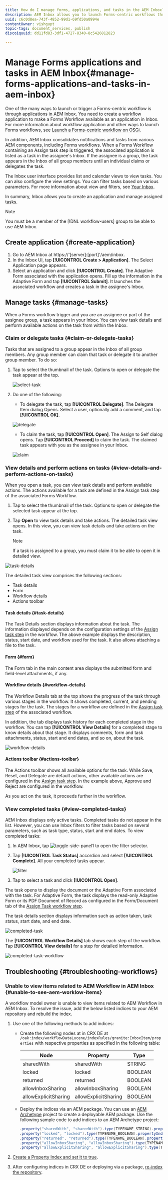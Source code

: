 ```yaml
---
title: How do I manage forms, applications, and tasks in the AEM Inbox?
description: AEM Inbox allows you to launch Forms-centric workflows through submitting applications and manage tasks.
uuid: c6c0d8ea-743f-4852-99d1-69fd50a0994e
contentOwner: vishgupt
topic-tags: document_services, publish
discoiquuid: dd11fd83-3df1-4727-8340-8c5426812823

---
```


# Manage Forms applications and tasks in AEM Inbox{#manage-forms-applications-and-tasks-in-aem-inbox}

One of the many ways to launch or trigger a Forms-centric workflow is through applications in AEM Inbox. You need to create a workflow application to make a Forms Workflow available as an application in Inbox. For more information about workflow application and other ways to launch Forms workflows, see [Launch a Forms-centric workflow on OSGi](aem-forms-workflow.md#launch).

In addition, AEM Inbox consolidates notifications and tasks from various AEM components, including Forms workflows. When a Forms Workflow containing an Assign task step is triggered, the associated application is listed as a task in the assignee's Inbox. If the assignee is a group, the task appears in the Inbox of all group members until an individual claims or delegates the task.

The Inbox user interface provides list and calendar views to view tasks. You can also configure the view settings. You can filter tasks based on various parameters. For more information about view and filters, see [Your Inbox](https://experienceleague.adobe.com/docs/experience-manager-cloud-service/sites/authoring/getting-started/inbox.html#inbox-in-the-header).

In summary, Inbox allows you to create an application and manage assigned tasks.

>[!NOTE]
>
>You must be a member of the [!DNL workflow-users] group to be able to use AEM Inbox.

## Create application {#create-application}

1. Go to AEM Inbox at https://'[server]:[port]'/aem/inbox.
1. In the Inbox UI, tap **[!UICONTROL Create > Application]**. The Select Application page appears.
1. Select an application and click **[!UICONTROL Create]**. The Adaptive Form associated with the application opens. Fill up the information in the Adaptive Form and tap **[!UICONTROL Submit]**. It launches the associated workflow and creates a task in the assignee's Inbox.

## Manage tasks {#manage-tasks}

When a Forms workflow trigger and you are an assignee or part of the assignee group, a task appears in your Inbox. You can view task details and perform available actions on the task from within the Inbox.

### Claim or delegate tasks {#claim-or-delegate-tasks}

Tasks that are assigned to a group appear in the Inbox of all group members. Any group member can claim that task or delegate it to another group member. To do so:

1. Tap to select the thumbnail of the task. Options to open or delegate the task appear at the top.

   ![select-task](assets/select-task.png)

1. Do one of the following:

    * To delegate the task, tap **[!UICONTROL Delegate]**. The Delegate Item dialog Opens. Select a user, optionally add a comment, and tap **[!UICONTROL OK]**.

   ![delegate](assets/delegate.png)

    * To claim the task, tap **[!UICONTROL Open]**. The Assign to Self dialog opens. Tap **[!UICONTROL Proceed]** to claim the task. The claimed task appears with you as the assignee in your Inbox.

   ![claim](assets/claim.png)

### View details and perform actions on tasks {#view-details-and-perform-actions-on-tasks}

When you open a task, you can view task details and perform available actions. The actions available for a task are defined in the Assign task step of the associated Forms Workflow.

1. Tap to select the thumbnail of the task. Options to open or delegate the selected task appear at the top.
1. Tap **Open** to view task details and take actions. The detailed task view opens. In this view, you can view task details and take actions on the task.

   >[!NOTE]
   >
   >If a task is assigned to a group, you must claim it to be able to open it in detailed view.

![task-details](assets/task-details.png)

The detailed task view comprises the following sections:

* Task details
* Form
* Workflow details
* Actions toolbar

#### Task details {#task-details}

The Task Details section displays information about the task. The information displayed depends on the configuration settings of the [Assign task step](https://experienceleague.adobe.com/docs/experience-manager-65/developing/extending-aem/extending-workflows/workflows-step-ref.html#extending-aem) in the workflow. The above example displays the description, status, start date, and workflow used for the task. It also allows attaching a file to the task.

#### Form {#form}

The Form tab in the main content area displays the submitted form and field-level attachments, if any.

#### Workflow details {#workflow-details}

The Workflow Details tab at the top shows the progress of the task through various stages in the workflow. It shows completed, current, and pending stages for the task. The stages for a workflow are defined in the [Assign task step](https://experienceleague.adobe.com/docs/experience-manager-65/developing/extending-aem/extending-workflows/workflows-step-ref.html#extending-aem) of the associated workflow.

In addition, the tab displays task history for each completed stage in the workflow. You can tap **[!UICONTROL View Details]** for a completed stage to know details about that stage. It displays comments, form and task attachments, status, start and end dates, and so on, about the task.

![workflow-details](assets/workflow-details.png)

#### Actions toolbar {#actions-toolbar}

The Actions toolbar shows all available options for the task. While Save, Reset, and Delegate are default actions, other available actions are configured in the [Assign task step](https://experienceleague.adobe.com/docs/experience-manager-65/developing/extending-aem/extending-workflows/workflows-step-ref.html#extending-aem). In the example above, Approve and Reject are configured in the workflow.

As you act on the task, it proceeds further in the workflow.

### View completed tasks {#view-completed-tasks}

AEM Inbox displays only active tasks. Completed tasks do not appear in the list. However, you can use Inbox filters to filter tasks based on several parameters, such as task type, status, start and end dates. To view completed tasks:

1. In AEM Inbox, tap ![toggle-side-panel1](assets/toggle-side-panel1.png) to open the filter selector.
1. Tap **[!UICONTROL Task Status]** accordion and select **[!UICONTROL Complete]**. All your completed tasks appear.

   ![filter](assets/filter.png)

1. Tap to select a task and click **[!UICONTROL Open]**.

The task opens to display the document or the Adaptive Form associated with the task. For Adaptive Form, the task displays the read-only Adaptive Form or its PDF Document of Record as configured in the Form/Document tab of the [Assign Task workflow step](https://experienceleague.adobe.com/docs/experience-manager-65/developing/extending-aem/extending-workflows/workflows-step-ref.html#extending-aem).

The task details section displays information such as action taken, task status, start date, and end date.

![completed-task](assets/completed-task.png)

The **[!UICONTROL Workflow Details]** tab shows each step of the workflow. Tap **[!UICONTROL View details]** for a step for detailed information.

![completed-task-workflow](assets/completed-task-workflow.png)

## Troubleshooting {#troubleshooting-workflows}

### Unable to view items related to AEM Workflow in AEM Inbox {#unable-to-see-aem-worklow-items}

A workflow model owner is unable to view items related to AEM Workflow in AEM Inbox. To resolve the issue, add the below listed indices to your AEM repository and rebuild the index. 

1. Use one of the following methods to add indices: 

   * Create the following nodes at in CRX DE at `/oak:index/workflowDataLucene/indexRules/granite:InboxItem/properties` with respective properties as specified in the following table: 

      |Node| Property  | Type  |
      |---|---|---|
      | sharedWith  |  sharedWith | STRING  |
      | locked  |  locked | BOOLEAN  |
      | returned  |  returned | BOOLEAN  |
      | allowInboxSharing  |  allowInboxSharing | BOOLEAN  |
      | allowExplicitSharing  |  allowExplicitSharing | BOOLEAN  |
      

   * Deploy the indices via an AEM package. You can use an [AEM Archetype](https://experienceleague.adobe.com/docs/experience-manager-core-components/using/developing/archetype/overview.html?lang=en) project to create a deployable AEM package. Use the following sample code to add indices to an AEM Archetype project:

   ``` Java
      .property("sharedWith", "sharedWith").type(TYPENAME_STRING).propertyIndex()
      .property("locked", "locked").type(TYPENAME_BOOLEAN).propertyIndex()
      .property("returned", "returned").type(TYPENAME_BOOLEAN).propertyIndex()
      .property("allowInboxSharing", "allowInboxSharing").type(TYPENAME_BOOLEAN).propertyIndex()
      .property("allowExplicitSharing", "allowExplicitSharing").type(TYPENAME_BOOLEAN).propertyIndex()
   ``` 

1. [Create a Property Index and set it to true](https://experienceleague.adobe.com/docs/experience-manager-65/deploying/deploying/queries-and-indexing.html?lang=en#the-property-index). 

1. After configuring indices in CRX DE or deploying via a package, [re-index the repository](https://helpx.adobe.com/in/experience-manager/kb/HowToCheckLuceneIndex.html#Completelyrebuildtheindex).


